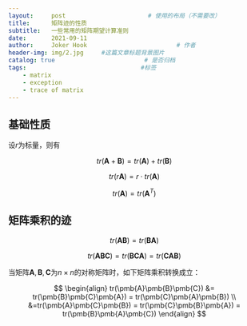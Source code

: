 ```yaml
---
layout:     post                       # 使用的布局（不需要改）
title:      矩阵迹的性质
subtitle:   一些常用的矩阵期望计算准则
date:       2021-09-11
author:     Joker Hook                         # 作者
header-img: img/2.jpg     #这篇文章标题背景图片
catalog: true                         # 是否归档
tags:                                #标签
    - matrix
    - exception
    - trace of matrix
---
```


## 基础性质
设$r$为标量，则有

$$
tr(\pmb{A}+\pmb{B}) = tr(\pmb{A}) + tr(\pmb{B})
$$

$$
tr(r\pmb{A}) = r \cdot tr(\pmb{A})
$$

$$
tr(\pmb{A}) = tr(\pmb{A}^T)
$$

## 矩阵乘积的迹

$$
tr(\pmb{A}\pmb{B}) = tr(\pmb{B}\pmb{A})
$$

$$
tr(\pmb{A}\pmb{B}\pmb{C}) = tr(\pmb{B}\pmb{C}\pmb{A}) = tr(\pmb{C}\pmb{A}\pmb{B})
$$

当矩阵$\pmb{A}, \pmb{B}, \pmb{C}$为$n \times n$的对称矩阵时，如下矩阵乘积转换成立：

$$
\begin{align}
tr(\pmb{A}\pmb{B}\pmb{C}) &= tr(\pmb{B}\pmb{C}\pmb{A}) = tr(\pmb{C}\pmb{A}\pmb{B}) \\
&=tr(\pmb{A}\pmb{C}\pmb{B}) = tr(\pmb{C}\pmb{B}\pmb{A}) = tr(\pmb{B}\pmb{A}\pmb{C})
\end{align}
$$
